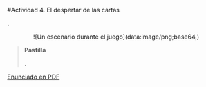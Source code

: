 #Actividad 4. El despertar de las cartas

.

<center>
![Un escenario durante el juego](data:image/png;base64,)
</center>

> **Pastilla**
>
> .

[Enunciado en PDF][PDF]

[PDF]: https://raw.githubusercontent.com/gobstones/laprogramacionysudidactica2/master/Proyectos/4.Introducci%C3%B3n%20a%20listas/4.El%20despertar%20de%20las%20cartas/assets/resources/description.pdf "Enunciado de 'El despertar de las cartas' en PDF"
